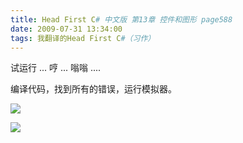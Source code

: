 ```yaml
---
title: Head First C# 中文版 第13章 控件和图形 page588
date: 2009-07-31 13:34:00
tags: 我翻译的Head First C#（习作）
---
```

试运行  ...  哼  ...  嗡嗡  ....

编译代码，找到所有的错误，运行模拟器。

![](https://p-blog.csdn.net/images/p_blog_csdn_net/cuipengfei1/EntryImages/20090731/2009-07-31_13-29-45.jpg)

![](https://p-blog.csdn.net/images/p_blog_csdn_net/cuipengfei1/EntryImages/20090731/2009-07-31_13-29-58.jpg)



